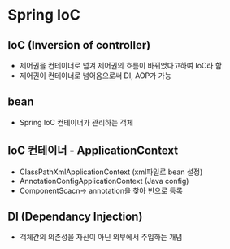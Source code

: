 # Spring IoC

## IoC (Inversion of controller)

* 제어권을 컨테이너로 넘겨 제어권의 흐름이 바뀌었다고하여 IoC라 함
* 제어권이 컨테이너로 넘어옴으로써 DI, AOP가 가능

## bean
* Spring IoC 컨테이너가 관리하는 객체

## IoC 컨테이너 - ApplicationContext

* ClassPathXmlApplicationContext (xml파일로 bean 설정)
* AnnotationConfigApplicationContext (Java config) 
* ComponentScacn-> annotation을 찾아 빈으로 등록















## DI (Dependancy Injection)

* 객체간의 의존성을 자신이 아닌 외부에서 주입하는 개념



